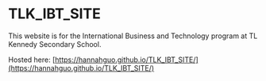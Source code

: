 # TLK_IBT_SITE
This website is for the International Business and Technology program at TL Kennedy Secondary School.

Hosted here: [https://hannahguo.github.io/TLK_IBT_SITE/](https://hannahguo.github.io/TLK_IBT_SITE/)
